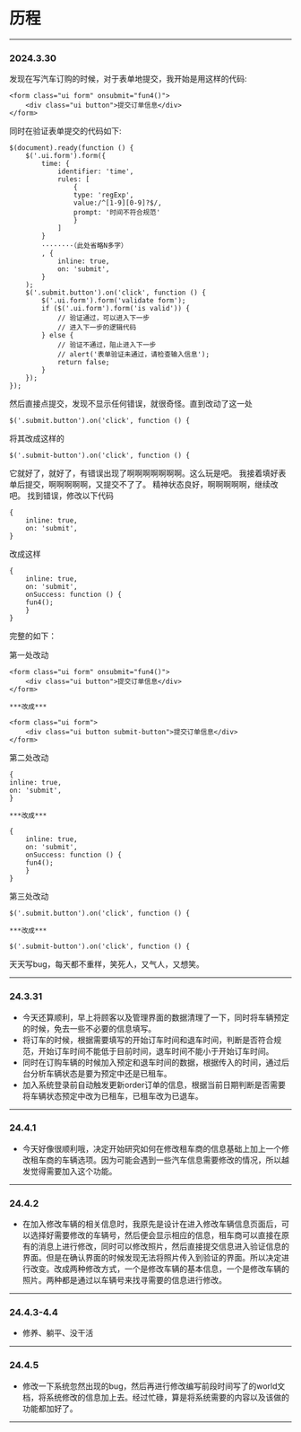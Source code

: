 # 历程
***
### 2024.3.30
发现在写汽车订购的时候，对于表单地提交，我开始是用这样的代码:

    <form class="ui form" onsubmit="fun4()">     
        <div class="ui button">提交订单信息</div>
    </form>
同时在验证表单提交的代码如下:

    $(document).ready(function () {
        $('.ui.form').form({
            time: {
                identifier: 'time',
                rules: [
                    {
                    type: 'regExp',
                    value:/^[1-9][0-9]?$/,
                    prompt: '时间不符合规范'
                    }
                ]
            }
            ········（此处省略N多字）  
            , {
                inline: true,
                on: 'submit',
            }
        );
        $('.submit.button').on('click', function () {
            $('.ui.form').form('validate form');
            if ($('.ui.form').form('is valid')) {
                // 验证通过，可以进入下一步
                // 进入下一步的逻辑代码
            } else {
                // 验证不通过，阻止进入下一步
                // alert('表单验证未通过，请检查输入信息');
                return false;
            }
        });
    });
然后直接点提交，发现不显示任何错误，就很奇怪。直到改动了这一处

    $('.submit.button').on('click', function () {
将其改成这样的

    $('.submit-button').on('click', function () {

它就好了，就好了，有错误出现了啊啊啊啊啊啊啊。这么玩是吧。 我接着填好表单后提交，啊啊啊啊啊，又提交不了了。
精神状态良好，啊啊啊啊啊，继续改吧。
找到错误，修改以下代码

    {
        inline: true,
        on: 'submit',
    }
改成这样

    {
        inline: true,
        on: 'submit',
        onSuccess: function () {
        fun4();
        }
    }

完整的如下：

第一处改动

    <form class="ui form" onsubmit="fun4()">     
        <div class="ui button">提交订单信息</div>
    </form>

    ***改成***

    <form class="ui form">     
        <div class="ui button submit-button">提交订单信息</div>
    </form>
第二处改动

    {
    inline: true,
    on: 'submit',
    }

    ***改成***
    
    {
        inline: true,
        on: 'submit',
        onSuccess: function () {
        fun4();
        }
    }
第三处改动

    $('.submit.button').on('click', function () {

    ***改成***

    $('.submit-button').on('click', function () {
天天写bug，每天都不重样，笑死人，又气人，又想笑。
***
### 24.3.31
* 今天还算顺利，早上将顾客以及管理界面的数据清理了一下，同时将车辆预定的时候，免去一些不必要的信息填写。
* 将订车的时候，根据需要填写的开始订车时间和退车时间，判断是否符合规范，开始订车时间不能低于目前时间，退车时间不能小于开始订车时间。
* 同时在订购车辆的时候加入预定和退车时间的数据，根据传入的时间，通过后台分析车辆状态是要为预定中还是已租车。
* 加入系统登录前自动触发更新order订单的信息，根据当前日期判断是否需要将车辆状态预定中改为已租车，已租车改为已退车。
***
### 24.4.1
* 今天好像很顺利哦，决定开始研究如何在修改租车商的信息基础上加上一个修改租车商的车辆选项。因为可能会遇到一些汽车信息需要修改的情况，所以越发觉得需要加入这个功能。 
***
### 24.4.2
* 在加入修改车辆的相关信息时，我原先是设计在进入修改车辆信息页面后，可以选择好需要修改的车辆号，然后便会显示相应的信息，租车商可以直接在原有的消息上进行修改，同时可以修改照片，然后直接提交信息进入验证信息的界面。但是在确认界面的时候发现无法将照片传入到验证的界面。所以决定进行改变。改成两种修改方式，一个是修改车辆的基本信息，一个是修改车辆的照片。两种都是通过以车辆号来找寻需要的信息进行修改。
***
### 24.4.3-4.4 
* 修养、躺平、没干活
***
### 24.4.5
* 修改一下系统忽然出现的bug，然后再进行修改编写前段时间写了的world文档，将系统修改的信息加上去。经过忙碌，算是将系统需要的内容以及该做的功能都加好了。
***